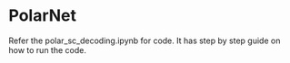 # PolarNet

Refer the polar_sc_decoding.ipynb for code. It has step by step guide on how to run the code.
